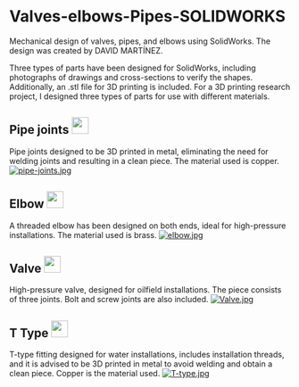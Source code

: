 # Valves-elbows-Pipes-SOLIDWORKS
Mechanical design of valves, pipes, and elbows using SolidWorks. The design was created by DAVID MARTÍNEZ.

Three types of parts have been designed for SolidWorks, including photographs of drawings and cross-sections to verify the shapes. Additionally, an .stl file for 3D printing is included.
For a 3D printing research project, I designed three types of parts for use with different materials.

## Pipe joints <img src="https://media.giphy.com/media/iY8CRBdQXODJSCERIr/giphy.gif" width="30px">&nbsp;
Pipe joints designed to be 3D printed in metal, eliminating the need for welding joints and resulting in a clean piece. The material used is copper.
[![pipe-joints.jpg](https://i.postimg.cc/wBcjt8hS/pipe-joints.jpg)](https://postimg.cc/KKj2VWpN)

## Elbow <img src="https://media.giphy.com/media/iY8CRBdQXODJSCERIr/giphy.gif" width="30px">&nbsp;
A threaded elbow has been designed on both ends, ideal for high-pressure installations. The material used is brass.
[![elbow.jpg](https://i.postimg.cc/T2KLynmJ/elbow.jpg)](https://postimg.cc/QVrxw9fF)


## Valve <img src="https://media.giphy.com/media/iY8CRBdQXODJSCERIr/giphy.gif" width="30px">&nbsp;
High-pressure valve, designed for oilfield installations. The piece consists of three joints. Bolt and screw joints are also included.
[![Valve.jpg](https://i.postimg.cc/c44XV98B/Valve.jpg)](https://postimg.cc/23MQWxG1)


## T Type <img src="https://media.giphy.com/media/iY8CRBdQXODJSCERIr/giphy.gif" width="30px">&nbsp;
T-type fitting designed for water installations, includes installation threads, and it is advised to be 3D printed in metal to avoid welding and obtain a clean piece. Copper is the material used.
[![T-type.jpg](https://i.postimg.cc/Hs11CCt1/T-type.jpg)](https://postimg.cc/nM2Pvg53)
